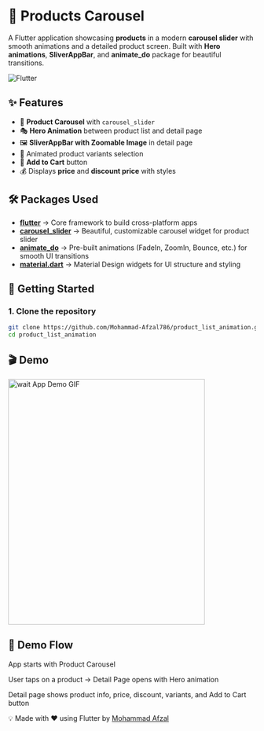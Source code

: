 # 🛒  Products Carousel 

A Flutter application showcasing **products** in a modern **carousel slider** with smooth animations and a detailed product screen. Built with **Hero animations**, **SliverAppBar**, and **animate_do** package for beautiful transitions.

![Flutter](https://img.shields.io/badge/Flutter-Framework-blue?logo=flutter)

## ✨ Features

- 📌 **Product Carousel** with `carousel_slider`  
- 🎭 **Hero Animation** between product list and detail page  
- 🖼 **SliverAppBar with Zoomable Image** in detail page  
- 🎨 Animated product variants selection  
- 🛒 **Add to Cart** button  
- 💰 Displays **price** and **discount price** with styles  



## 🛠 Packages Used

- **[flutter](https://flutter.dev)** → Core framework to build cross-platform apps  
- **[carousel_slider](https://pub.dev/packages/carousel_slider)** → Beautiful, customizable carousel widget for product slider  
- **[animate_do](https://pub.dev/packages/animate_do)** → Pre-built animations (FadeIn, ZoomIn, Bounce, etc.) for smooth UI transitions  
- **[material.dart](https://api.flutter.dev/flutter/material/material-library.html)** → Material Design widgets for UI structure and styling  


## 🚀 Getting Started

### 1. Clone the repository
```bash
git clone https://github.com/Mohammad-Afzal786/product_list_animation.git
cd product_list_animation
```

## 🎬 Demo


<img src="assets/demo.gif" width="400"  height= "500" alt="wait App Demo GIF">


## 📱 Demo Flow

App starts with Product Carousel

User taps on a product → Detail Page opens with Hero animation

Detail page shows product info, price, discount, variants, and Add to Cart button




💡 Made with ❤️ using Flutter by [Mohammad Afzal](https://github.com/Mohammad-Afzal786)